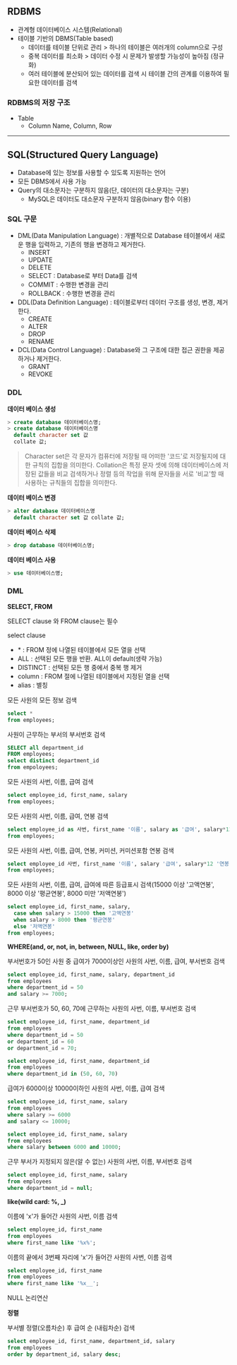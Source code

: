 ## RDBMS

- 관계형 데이터베이스 시스템(Relational)
- 테이블 기반의 DBMS(Table based)
  - 데이터를 테이블 단위로 관리  > 하나의 테이블은 여러개의 column으로 구성
  - 중복 데이터를 최소화  > 데이터 수정 시 문제가 발생할 가능성이 높아짐 (정규화)
  - 여러 테이블에 분산되어 있는 데이터를 검색 시 테이블 간의 관계를 이용하여 필요한 데이터를 검색

### RDBMS의 저장 구조

- Table
  - Column Name, Column, Row

***


## SQL(Structured Query Language)

- Database에 있는 정보를 사용할 수 있도록 지원하는 언어
- 모든 DBMS에서 사용 가능
- Query의 대소문자는 구분하지 않음(단, 데이터의 대소문자는 구분)
  - MySQL은 데이터도 대소문자 구분하지 않음(binary 함수 이용)

### SQL 구문

- DML(Data Manipulation Language) : 개별적으로 Database 테이블에서 새로운 행을 입력하고, 기존의 행을 변경하고 제거한다.
  - INSERT
  - UPDATE
  - DELETE
  - SELECT : Database로 부터 Data를 검색
  - COMMIT : 수행한 변경을 관리
  - ROLLBACK : 수행한 변경을 관리
- DDL(Data Definition Language) : 테이블로부터 데이터 구조를 생성, 변경, 제거한다.
  - CREATE
  - ALTER
  - DROP
  - RENAME
- DCL(Data Control Language) : Database와 그 구조에 대한 접근 권한을 제공하거나 제거한다.
  - GRANT
  - REVOKE


### DDL

**데이터 베이스 생성**

```SQL
> create database 데이터베이스명;
> create database 데이터베이스명
  default character set 값
  collate 값;
```

> Character set은 각 문자가 컴퓨터에 저장될 때 어떠한 '코드'로 저장될지에 대한 규칙의 집합을 의미한다.
> Collation은 특정 문자 셋에 의해 데이터베이스에 저장된 값들을 비교 검색하거나 정렬 등의 작업을 위해 문자들을 서로 '비교'할 때 사용하는 규칙들의 집합을 의미한다.

**데이터 베이스 변경**

```SQL
> alter database 데이터베이스명
  default character set 값 collate 값;
```

**데이터 베이스 삭제**

```SQL
> drop database 데이터베이스명;
```

**데이터 베이스 사용**

```SQL
> use 데이터베이스명;
```


### DML

**SELECT, FROM**

SELECT clause 와 FROM clause는 필수

select clause

- \* : FROM 정에 나열된 테이블에서 모든 열을 선택
- ALL : 선택된 모든 행을 반환. ALL이 default(생략 가능)
- DISTINCT : 선택된 모든 행 중에서 중복 행 제거
- column : FROM 절에 나열된 테이블에서 지정된 열을 선택
- alias : 별칭

모든 사원의 모든 정보 검색

```SQL
select *
from employees;
```

사원이 근무하는 부서의 부서번호 검색

```SQL
SELECT all department_id
FROM employees;
select distinct department_id
from empoloyees;
```

모든 사원의 사번, 이름, 급여 검색

```SQL
select employee_id, first_name, salary
from employees;
```

모든 사원의 사번, 이름, 급여, 연봉 검색

```SQL
select employee_id as 사번, first_name '이름', salary as '급여', salary*12 '연봉'
from employees;
```

모든 사원의 사번, 이름, 급여, 연봉, 커미션, 커미션포함 연봉 검색

```SQL
select employee_id 사번, first_name '이름', salary '급여', salary*12 '연봉', commission_pct, (salary + salary*commission_pct)*12 '커미션포함연봉1', (salary + salary*IFNULL(commission_pct, 0))*12 '커미션포함연봉2'
from employees;
```

모든 사원의 사번, 이름, 급여, 급여에 따른 등급표시 검색(15000 이상 '고액연봉', 8000 이상 '평균연봉', 8000 미만 '저액연봉')

```SQL
select employee_id, first_name, salary,
  case when salary > 15000 then '고액연봉'
  when salary > 8000 then '평균연봉'
  else '저액연봉'
from employees;
```

**WHERE(and, or, not, in, between, NULL, like, order by)**

부서번호가 50인 사원 중 급여가 7000이상인 사원의 사번, 이름, 급여, 부서번호 검색

```SQL
select employee_id, first_name, salary, department_id
from employees
where department_id = 50
and salary >= 7000;
```

근무 부서번호가 50, 60, 70에 근무하는 사원의 사번, 이름, 부서번호 검색

```SQL
select employee_id, first_name, department_id
from employees
where department_id = 50
or department_id = 60
or department_id = 70;
```

```SQL
select employee_id, first_name, department_id
from employees
where department_id in (50, 60, 70)
```

급여가 6000이상 10000이하인 사원의 사번, 이름, 급여 검색

```SQL
select employee_id, first_name, salary
from employees
where salary >= 6000
and salary <= 10000;
```

```SQL
select employee_id, first_name, salary
from employees
where salary between 6000 and 10000;
```

근무 부서가 지정되지 않은(알 수 없는) 사원의 사번, 이름, 부서번호 검색

```SQL
select employee_id, first_name, salary
from employees
where department_id = null;
```

**like(wild card: %, _)**

이름에 'x'가 들어간 사원의 사번, 이름 검색

```SQL
select employee_id, first_name
from employees
where first_name like '%x%';
```

이름의 끝에서 3번째 자리에 'x'가 들어간 사원의 사번, 이름 검색

```SQL
select employee_id, first_name
from employees
where first_name like '%x__';
```

NULL 논리연산

**정렬**

부서별 정렬(오름차순) 후 급여 순 (내림차순) 검색

```SQL
select employee_id, first_name, department_id, salary
from employees
order by department_id, salary desc;
```


